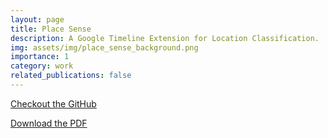 ```yaml
---
layout: page
title: Place Sense
description: A Google Timeline Extension for Location Classification.
img: assets/img/place_sense_background.png
importance: 1
category: work
related_publications: false
---
```

<a href="https://github.com/gladstone-9/cs6501-place-sense" target="_blank" rel="noopener">
  <i class="fab fa-github"></i> Checkout the GitHub
</a>

<object data="/assets/pdf/Place_Sense_Gabriel_Gladstone.pdf" type="application/pdf" width="100%" height="600px"></object>

[Download the PDF](/assets/pdf/Place_Sense_Gabriel_Gladstone.pdf)


